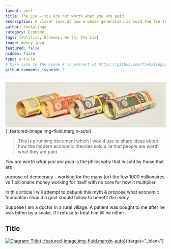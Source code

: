 ```yaml
---
layout: post
title: The Lie — You are not worth what you are paid
description: A closer look at how a whole generation is sold the lie that you are worth what you are paid
author: thekalinga
category: Economy
tags: [Politics, Economy, Worth, The Lie]
image: money.jpeg
featured: false
hidden: false
type: article
# Make sure to the issue # is present at https://github.com/thekalinga/thekalinga.in-comments/issues
github_comments_issueid: 7
---
```


![{{page.title}}](money.jpeg){:.featured-image.img-fluid.margin-auto}

> This is a running document which I would use to share ideas
> about how the modern economic theories sold a lie that
> people are worth what they are paid

_You are worth what you are paid_ is the philosophy that is sold by
those that are

purpose of democracy - working for the many (or) the few
1000 millionaires vs 1 billionaire
money working for itself with no care for how it multiplier

In this article I will attempt to debunk this myth
& propose what economic foundation should a govt should follow
to benefit *the many*

Suppose I am a doctor in a rural village.
A patient was bought to me after he was bitten by a snake.
If I refuse to treat him till he either 

## Title

[![Diagram: Title](images/url){:.featured-image.img-fluid.margin-auto}](url){:target="\_blank"}
